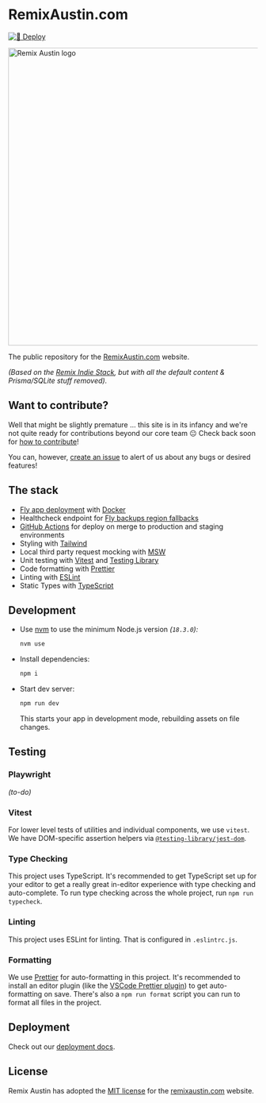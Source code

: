 # RemixAustin.com

[![🚀 Deploy](https://github.com/remix-austin/remixaustin-com/actions/workflows/deploy-to-prod.yml/badge.svg?branch=main)](https://github.com/remix-austin/remixaustin-com/actions/workflows/deploy-to-prod.yml)

<img src="public/img/remix-logo-rainbow.jpg" width="600" alt="Remix Austin logo" />

The public repository for the [RemixAustin.com](https://remixaustin.com) website.

_(Based on the [Remix Indie Stack](https://github.com/remix-run/indie-stack), but with all the default content & Prisma/SQLite stuff removed)._

## Want to contribute?

Well that might be slightly premature ... this site is in its infancy and we're not quite ready for contributions beyond our core team 😐 Check back soon for [how to contribute](docs/contributing.md)!

You can, however, [create an issue](https://github.com/remix-austin/remixaustin-com/issues) to alert of us about any bugs or desired features!

## The stack

- [Fly app deployment](https://fly.io) with [Docker](https://www.docker.com/)
- Healthcheck endpoint for [Fly backups region fallbacks](https://fly.io/docs/reference/configuration/#services-http_checks)
- [GitHub Actions](https://github.com/features/actions) for deploy on merge to production and staging environments
- Styling with [Tailwind](https://tailwindcss.com/)
- Local third party request mocking with [MSW](https://mswjs.io)
- Unit testing with [Vitest](https://vitest.dev) and [Testing Library](https://testing-library.com)
- Code formatting with [Prettier](https://prettier.io)
- Linting with [ESLint](https://eslint.org)
- Static Types with [TypeScript](https://typescriptlang.org)

## Development

- Use [nvm](https://github.com/nvm-sh/nvm) to use the minimum Node.js version _(`18.3.0`):_

  ```sh
  nvm use
  ```

- Install dependencies:

  ```sh
  npm i
  ```

- Start dev server:

  ```sh
  npm run dev
  ```

  This starts your app in development mode, rebuilding assets on file changes.

## Testing

### Playwright

_(to-do)_

### Vitest

For lower level tests of utilities and individual components, we use `vitest`. We have DOM-specific assertion helpers via [`@testing-library/jest-dom`](https://testing-library.com/jest-dom).

### Type Checking

This project uses TypeScript. It's recommended to get TypeScript set up for your editor to get a really great in-editor experience with type checking and auto-complete. To run type checking across the whole project, run `npm run typecheck`.

### Linting

This project uses ESLint for linting. That is configured in `.eslintrc.js`.

### Formatting

We use [Prettier](https://prettier.io/) for auto-formatting in this project. It's recommended to install an editor plugin (like the [VSCode Prettier plugin](https://marketplace.visualstudio.com/items?itemName=esbenp.prettier-vscode)) to get auto-formatting on save. There's also a `npm run format` script you can run to format all files in the project.

## Deployment

Check out our [deployment docs](docs/deploying.md).

## License

Remix Austin has adopted the [MIT license](https://github.com/remix-austin/remixaustin-com/blob/main/LICENSE.md) for the [remixaustin.com](https://remixaustin.com) website.

